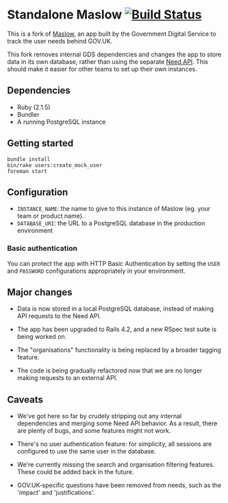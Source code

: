 # Standalone Maslow [![Build Status](https://travis-ci.org/JordanHatch/maslow-standalone.png?branch=master)](https://travis-ci.org/JordanHatch/maslow-standalone)

This is a fork of [Maslow](https://github.com/alphagov/maslow), an app built by
the Government Digital Service to track the user needs behind GOV.UK.

This fork removes internal GDS dependencies and changes the app to store data
in its own database, rather than using the separate
[Need API](https://github.com/alphagov/govuk_need_api). This should make
it easier for other teams to set up their own instances.

## Dependencies

- Ruby (2.1.5)
- Bundler
- A running PostgreSQL instance

## Getting started

    bundle install
    bin/rake users:create_mock_user
    foreman start

## Configuration

- `INSTANCE_NAME`: the name to give to this instance of Maslow (eg. your team or
  product name).
- `DATABASE_URI`: the URL to a PostgreSQL database in the production environment

### Basic authentication

You can protect the app with HTTP Basic Authentication by setting the `USER` and
`PASSWORD` configurations appropriately in your environment.

## Major changes

- Data is now stored in a local PostgreSQL database, instead of making API
  requests to the Need API.

- The app has been upgraded to Rails 4.2, and a new RSpec test suite is being
  worked on.

- The "organisations" functionality is being replaced by a broader tagging
  feature.

- The code is being gradually refactored now that we are no longer making
  requests to an external API.

## Caveats

- We've got here so far by crudely stripping out any internal dependencies and
merging some Need API behavior. As a result, there are plenty of bugs, and some
features might not work.

- There's no user authentication feature: for simplicity, all sessions are
configured to use the same user in the database.

- We're currently missing the search and organisation filtering features. These
could be added back in the future.

- GOV.UK-specific questions have been removed from needs, such as the 'impact'
and 'justifications'.
